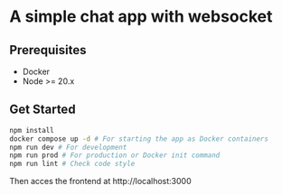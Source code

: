 # A simple chat app with websocket

## Prerequisites

- Docker
- Node >= 20.x

## Get Started

```bash
npm install
docker compose up -d # For starting the app as Docker containers
npm run dev # For development
npm run prod # For production or Docker init command
npm run lint # Check code style
```

Then acces the frontend at http://localhost:3000
